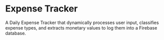 # Expense Tracker 
A Daily Expense Tracker that dynamically processes user input, classifies expense types, and extracts monetary values to log them into a Firebase database.